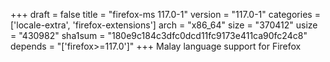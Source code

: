 +++
draft = false
title = "firefox-ms 117.0-1"
version = "117.0-1"
categories = ['locale-extra', 'firefox-extensions']
arch = "x86_64"
size = "370412"
usize = "430982"
sha1sum = "180e9c184c3dfc0dcd11fc9173e411ca90fc24c8"
depends = "['firefox>=117.0']"
+++
Malay language support for Firefox